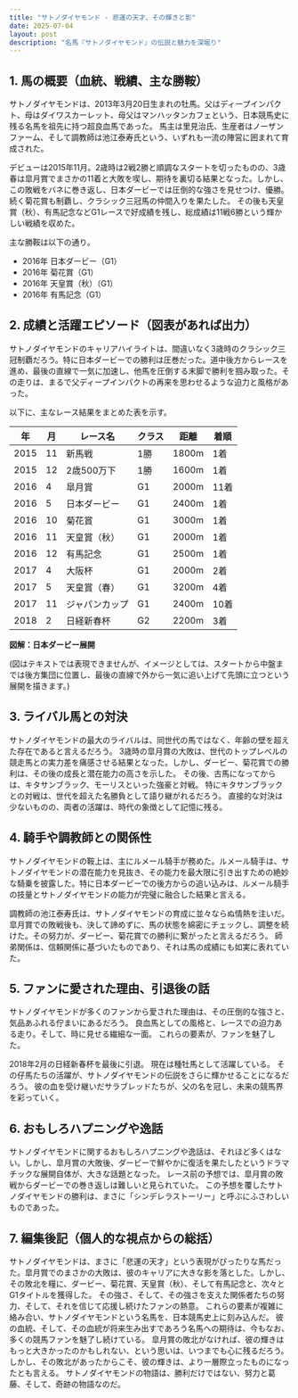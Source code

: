 ```yaml
---
title: "サトノダイヤモンド - 悲運の天才、その輝きと影"
date: 2025-07-04
layout: post
description: "名馬『サトノダイヤモンド』の伝説と魅力を深堀り"
---
```


## 1. 馬の概要（血統、戦績、主な勝鞍）

サトノダイヤモンドは、2013年3月20日生まれの牡馬。父はディープインパクト、母はダイワスカーレット、母父はマンハッタンカフェという、日本競馬史に残る名馬を祖先に持つ超良血馬であった。  馬主は里見治氏、生産者はノーザンファーム、そして調教師は池江泰寿氏という、いずれも一流の陣営に囲まれて育成された。

デビューは2015年11月。2歳時は2戦2勝と順調なスタートを切ったものの、3歳春は皐月賞でまさかの11着と大敗を喫し、期待を裏切る結果となった。しかし、この敗戦をバネに巻き返し、日本ダービーでは圧倒的な強さを見せつけ、優勝。続く菊花賞も制覇し、クラシック三冠馬の仲間入りを果たした。  その後も天皇賞（秋）、有馬記念などG1レースで好成績を残し、総成績は11戦6勝という輝かしい戦績を収めた。

主な勝鞍は以下の通り。

* 2016年 日本ダービー（G1）
* 2016年 菊花賞（G1）
* 2016年 天皇賞（秋）（G1）
* 2016年 有馬記念（G1）


## 2. 成績と活躍エピソード（図表があれば出力）

サトノダイヤモンドのキャリアハイライトは、間違いなく3歳時のクラシック三冠制覇だろう。特に日本ダービーでの勝利は圧巻だった。道中後方からレースを進め、最後の直線で一気に加速し、他馬を圧倒する末脚で勝利を掴み取った。その走りは、まるで父ディープインパクトの再来を思わせるような迫力と風格があった。

以下に、主なレース結果をまとめた表を示す。

| 年 | 月 | レース名           | クラス | 距離 | 着順 |
|---|----|--------------------|-------|------|------|
| 2015 | 11 | 新馬戦             | 1勝 | 1800m | 1着 |
| 2015 | 12 | 2歳500万下         | 1勝 | 1600m | 1着 |
| 2016 | 4 | 皐月賞             | G1   | 2000m | 11着 |
| 2016 | 5 | 日本ダービー         | G1   | 2400m | 1着 |
| 2016 | 10 | 菊花賞             | G1   | 3000m | 1着 |
| 2016 | 11 | 天皇賞（秋）       | G1   | 2000m | 1着 |
| 2016 | 12 | 有馬記念           | G1   | 2500m | 1着 |
| 2017 | 4 | 大阪杯             | G1   | 2000m | 2着 |
| 2017 | 5 | 天皇賞（春）       | G1   | 3200m | 4着 |
| 2017 | 11 | ジャパンカップ       | G1   | 2400m | 10着 |
| 2018 | 2 | 日経新春杯         | G2   | 2200m | 3着 |


**図解：日本ダービー展開**

(図はテキストでは表現できませんが、イメージとしては、スタートから中盤までは後方集団に位置し、最後の直線で外から一気に追い上げて先頭に立つという展開を描きます。)


## 3. ライバル馬との対決

サトノダイヤモンドの最大のライバルは、同世代の馬ではなく、年齢の壁を超えた存在であると言えるだろう。  3歳時の皐月賞の大敗は、世代のトップレベルの競走馬との実力差を痛感させる結果となった。しかし、ダービー、菊花賞での勝利は、その後の成長と潜在能力の高さを示した。  その後、古馬になってからは、キタサンブラック、モーリスといった強豪と対戦。  特にキタサンブラックとの対戦は、世代を超えた名勝負として語り継がれるだろう。  直接的な対決は少ないものの、両者の活躍は、時代の象徴として記憶に残る。


## 4. 騎手や調教師との関係性

サトノダイヤモンドの鞍上は、主にルメール騎手が務めた。ルメール騎手は、サトノダイヤモンドの潜在能力を見抜き、その能力を最大限に引き出すための絶妙な騎乗を披露した。特に日本ダービーでの後方からの追い込みは、ルメール騎手の技量とサトノダイヤモンドの能力が完璧に融合した結果と言える。

調教師の池江泰寿氏は、サトノダイヤモンドの育成に並々ならぬ情熱を注いだ。皐月賞での敗戦後も、決して諦めずに、馬の状態を綿密にチェックし、調整を続けた。その努力が、ダービー、菊花賞での勝利に繋がったと言えるだろう。  師弟関係は、信頼関係に基づいたものであり、それは馬の成績にも如実に表れていた。


## 5. ファンに愛された理由、引退後の話

サトノダイヤモンドが多くのファンから愛された理由は、その圧倒的な強さと、気品あふれる佇まいにあるだろう。  良血馬としての風格と、レースでの迫力ある走り。そして、時に見せる繊細な一面。  これらの要素が、ファンを魅了した。

2018年2月の日経新春杯を最後に引退。  現在は種牡馬として活躍している。  その仔馬たちの活躍が、サトノダイヤモンドの伝説をさらに輝かせることになるだろう。  彼の血を受け継いだサラブレッドたちが、父の名を冠し、未来の競馬界を彩っていく。


## 6. おもしろハプニングや逸話

サトノダイヤモンドに関するおもしろハプニングや逸話は、それほど多くはない。しかし、皐月賞の大敗後、ダービーで鮮やかに復活を果たしたというドラマチックな展開自体が、大きな話題となった。  レース前の予想では、皐月賞の敗戦からダービーでの巻き返しは難しいと見られていた。  この予想を覆したサトノダイヤモンドの勝利は、まさに「シンデレラストーリー」と呼ぶにふさわしいものであった。


## 7. 編集後記（個人的な視点からの総括）

サトノダイヤモンドは、まさに「悲運の天才」という表現がぴったりな馬だった。皐月賞でのまさかの大敗は、彼のキャリアに大きな影を落とした。しかし、その敗北を糧に、ダービー、菊花賞、天皇賞（秋）、そして有馬記念と、次々とG1タイトルを獲得した。  その強さ、そして、その強さを支えた関係者たちの努力、そして、それを信じて応援し続けたファンの熱意。  これらの要素が複雑に絡み合い、サトノダイヤモンドという名馬を、日本競馬史上に刻み込んだ。  彼の血統、そして、その血統が将来生み出すであろう名馬への期待は、今もなお、多くの競馬ファンを魅了し続けている。  皐月賞の敗北がなければ、彼の輝きはもっと大きかったのかもしれない、という思いは、いつまでも心に残るだろう。  しかし、その敗北があったからこそ、彼の輝きは、より一層際立ったものになったとも言える。  サトノダイヤモンドの物語は、勝利だけではない、努力と葛藤、そして、奇跡の物語なのだ。

